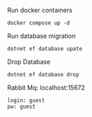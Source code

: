 Run docker containers
```
docker compose up -d
```

Run database migration
```
dotnet ef database upate
```

Drop Database
```
dotnet ef database drop
```

Rabbit Mq: localhost:15672

```
login: guest
pw: guest
```